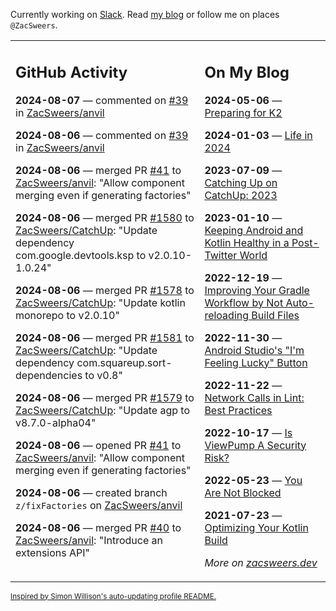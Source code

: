 Currently working on [Slack](https://slack.com/). Read [my blog](https://zacsweers.dev/) or follow me on places `@ZacSweers`.

<table><tr><td valign="top" width="60%">

## GitHub Activity
<!-- githubActivity starts -->
**2024-08-07** — commented on [#39](https://github.com/ZacSweers/anvil/issues/39#issuecomment-2273691436) in [ZacSweers/anvil](https://github.com/ZacSweers/anvil)

**2024-08-06** — commented on [#39](https://github.com/ZacSweers/anvil/issues/39#issuecomment-2272561843) in [ZacSweers/anvil](https://github.com/ZacSweers/anvil)

**2024-08-06** — merged PR [#41](https://github.com/ZacSweers/anvil/pull/41) to [ZacSweers/anvil](https://github.com/ZacSweers/anvil): "Allow component merging even if generating factories"

**2024-08-06** — merged PR [#1580](https://github.com/ZacSweers/CatchUp/pull/1580) to [ZacSweers/CatchUp](https://github.com/ZacSweers/CatchUp): "Update dependency com.google.devtools.ksp to v2.0.10-1.0.24"

**2024-08-06** — merged PR [#1578](https://github.com/ZacSweers/CatchUp/pull/1578) to [ZacSweers/CatchUp](https://github.com/ZacSweers/CatchUp): "Update kotlin monorepo to v2.0.10"

**2024-08-06** — merged PR [#1581](https://github.com/ZacSweers/CatchUp/pull/1581) to [ZacSweers/CatchUp](https://github.com/ZacSweers/CatchUp): "Update dependency com.squareup.sort-dependencies to v0.8"

**2024-08-06** — merged PR [#1579](https://github.com/ZacSweers/CatchUp/pull/1579) to [ZacSweers/CatchUp](https://github.com/ZacSweers/CatchUp): "Update agp to v8.7.0-alpha04"

**2024-08-06** — opened PR [#41](https://github.com/ZacSweers/anvil/pull/41) to [ZacSweers/anvil](https://github.com/ZacSweers/anvil): "Allow component merging even if generating factories"

**2024-08-06** — created branch `z/fixFactories` on [ZacSweers/anvil](https://github.com/ZacSweers/anvil)

**2024-08-06** — merged PR [#40](https://github.com/ZacSweers/anvil/pull/40) to [ZacSweers/anvil](https://github.com/ZacSweers/anvil): "Introduce an extensions API"
<!-- githubActivity ends -->
</td><td valign="top" width="40%">

## On My Blog
<!-- blog starts -->
**2024-05-06** — [Preparing for K2](https://www.zacsweers.dev/preparing-for-k2/)

**2024-01-03** — [Life in 2024](https://www.zacsweers.dev/life-in-2024/)

**2023-07-09** — [Catching Up on CatchUp: 2023](https://www.zacsweers.dev/catching-up-on-catchup-2023/)

**2023-01-10** — [Keeping Android and Kotlin Healthy in a Post-Twitter World](https://www.zacsweers.dev/keeping-android-healthy/)

**2022-12-19** — [Improving Your Gradle Workflow by Not Auto-reloading Build Files](https://www.zacsweers.dev/improving-your-workflow-by-not-auto-reloading-build-files/)

**2022-11-30** — [Android Studio's "I'm Feeling Lucky" Button](https://www.zacsweers.dev/android-studios-im-feeling-lucky-button/)

**2022-11-22** — [Network Calls in Lint: Best Practices](https://www.zacsweers.dev/network-calls-in-lint-best-practices/)

**2022-10-17** — [Is ViewPump A Security Risk?](https://www.zacsweers.dev/is-viewpump-a-security-risk/)

**2022-05-23** — [You Are Not Blocked](https://www.zacsweers.dev/you-are-not-blocked/)

**2021-07-23** — [Optimizing Your Kotlin Build](https://www.zacsweers.dev/optimizing-your-kotlin-build/)
<!-- blog ends -->
_More on [zacsweers.dev](https://zacsweers.dev/)_
</td></tr></table>

<sub><a href="https://simonwillison.net/2020/Jul/10/self-updating-profile-readme/">Inspired by Simon Willison's auto-updating profile README.</a></sub>
